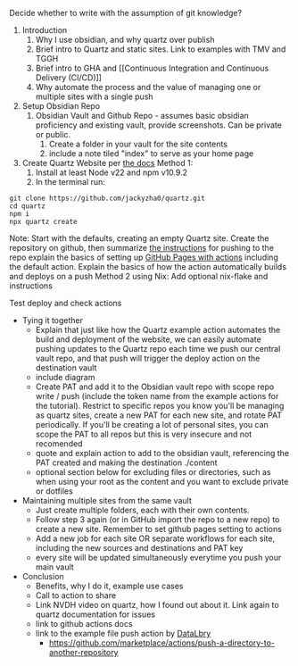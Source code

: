 Decide whether to write with the assumption of git knowledge?
1. Introduction
	1. Why I use obsidian, and why quartz over publish
	2. Brief intro to Quartz and static sites. Link to examples with TMV and TGGH
	3. Brief intro to GHA and [[Continuous Integration and Continuous Delivery (CI/CD)]] 
	4. Why automate the process and the value of managing one or multiple sites with a single push 
2. Setup Obsidian Repo
	1. Obsidian Vault and Github Repo - assumes basic obsidian proficiency and existing vault, provide screenshots. Can be private or public. 
		1. Create a folder in your vault for the site contents 
		2. include a note tiled "index" to serve as your home page
3. Create Quartz Website per [the docs](https://quartz.jzhao.xyz/)
	Method 1:
	1. Install at least Node v22 and npm v10.9.2
	2. In the terminal run:
```
git clone https://github.com/jackyzha0/quartz.git
cd quartz
npm i
npx quartz create
```
Note: Start with the defaults, creating an empty Quartz site. Create the repository on github, then summarize [the instructions](https://quartz.jzhao.xyz/setting-up-your-GitHub-repository) for pushing to the repo explain the basics of setting up [GitHub Pages with actions](https://quartz.jzhao.xyz/hosting#github-pages) including the default action. Explain the basics of how the action automatically builds and deploys on a push 
	Method 2 using Nix:
	Add optional nix-flake and instructions

Test deploy and check actions 

-  Tying it together
	- Explain that just like how the Quartz example action automates the build and deployment of the website, we can easily automate pushing updates to the Quartz repo each time we push our central vault repo, and that push will trigger the deploy action on the destination vault
	- include diagram
	- Create PAT and add it to the Obsidian vault repo with scope repo write / push (include the token name from the example actions for the tutorial). Restrict to specific repos you know you'll be managing as quartz sites, create a new PAT for each new site, and rotate PAT periodically. If you'll be creating a lot of personal sites, you can scope the PAT to all repos but this is very insecure and not recomended
	- quote and explain action to add to the obsidian vault, referencing the PAT created and making the destination ./content
	- optional section below for excluding files or directories, such as when using your root as the content and you want to exclude private or dotfiles
- Maintaining multiple sites from the same vault
	- Just create multiple folders, each with their own contents.
	- Follow step 3 again (or in GitHub import the repo to a new repo) to create a new site. Remember to set github pages setting to actions
	- Add a new job for each site OR separate workflows for each site, including the new sources and destinations and PAT key
	- every site will be updated simultaneously everytime you push your main vault 
- Conclusion 
	- Benefits, why I do it, example use cases
	- Call to action to share
	- Link NVDH video on quartz, how I found out about it. Link again to quartz documentation for issues
	- link to github actions docs
	- link to the example file push action by [DataLbry](https://github.com/datalbry)
		- https://github.com/marketplace/actions/push-a-directory-to-another-repository 